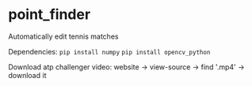 # point_finder
Automatically edit tennis matches

Dependencies:
`pip install numpy`
`pip install opencv_python`

Download atp challenger video:
website -> view-source -> find '.mp4' -> download it
